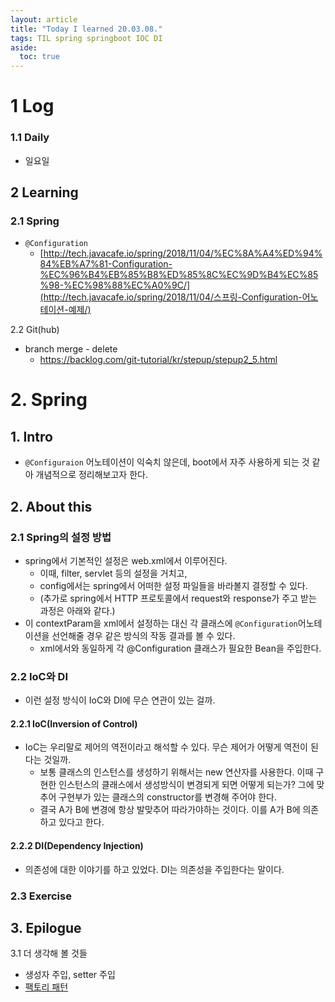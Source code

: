 ```yaml
---
layout: article
title: "Today I learned 20.03.08."
tags: TIL spring springboot IOC DI
aside:
  toc: true
---
```




# 1 Log

### 1.1 Daily

- 일요일




## 2 Learning

### 2.1 Spring

- `@Configuration`
  - [http://tech.javacafe.io/spring/2018/11/04/%EC%8A%A4%ED%94%84%EB%A7%81-Configuration-%EC%96%B4%EB%85%B8%ED%85%8C%EC%9D%B4%EC%85%98-%EC%98%88%EC%A0%9C/](http://tech.javacafe.io/spring/2018/11/04/스프링-Configuration-어노테이션-예제/)

2.2 Git(hub)

- branch merge - delete
  - https://backlog.com/git-tutorial/kr/stepup/stepup2_5.html





# 2. Spring

## 1. Intro

- `@Configuraion` 어노테이션이 익숙치 않은데, boot에서 자주 사용하게 되는 것 같아 개념적으로 정리해보고자 한다.

  

## 2. About this

### 2.1 Spring의 설정 방법

- spring에서 기본적인 설정은 web.xml에서 이루어진다.
  - 이때, filter, servlet 등의 설정을 거치고,
  - config에서는 spring에서 어떠한 설정 파일들을 바라볼지 결정할 수 있다.
  - (추가로 spring에서 HTTP 프로토콜에서 request와 response가 주고 받는 과정은 아래와 같다.)
- 이 contextParam을 xml에서 설정하는 대신 각 클래스에 `@Configuration`어노테이션을 선언해줄 경우 같은 방식의 작동 결과를 볼 수 있다.
  - xml에서와 동일하게 각 @Configuration 클래스가 필요한 Bean을 주입한다.



### 2.2 IoC와 DI

- 이런 설정 방식이 IoC와 DI에 무슨 연관이 있는 걸까.

#### 2.2.1 IoC(Inversion of Control)

- IoC는 우리말로 제어의 역전이라고 해석할 수 있다. 무슨 제어가 어떻게 역전이 된다는 것일까.
  - 보통 클래스의 인스턴스를 생성하기 위해서는 new 연산자를 사용한다. 이때 구현한 인스턴스의 클래스에서 생성방식이 변경되게 되면 어떻게 되는가? 그에 맞추어 구현부가 있는 클래스의 constructor를 변경해 주어야 한다.
  - 결국 A가 B에 변경에 항상 발맞추어 따라가야하는 것이다. 이를 A가 B에 의존하고 있다고 한다.

#### 2.2.2 DI(Dependency Injection)

- 의존성에 대한 이야기를 하고 있었다. DI는 의존성을 주입한다는 말이다. 



### 2.3 Exercise



## 3. Epilogue

3.1 더 생각해 볼 것들

- 생성자 주입, setter 주입
- [팩토리 패턴](https://jusungpark.tistory.com/14)


